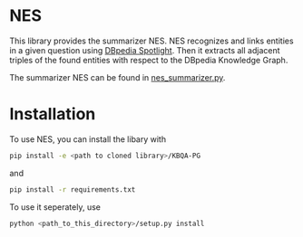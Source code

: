 # NES

This library provides the summarizer NES. NES recognizes and links entities in a given question using
[DBpedia Spotlight](https://www.dbpedia-spotlight.org/). Then it extracts all adjacent triples of the found entities
with respect to the DBpedia Knowledge Graph.

The summarizer NES can be found in [nes_summarizer.py](nes_summarizer.py).

# Installation

To use NES, you can install the libary with

```bash
pip install -e <path to cloned library>/KBQA-PG
```

and

```bash
pip install -r requirements.txt
```

To use it seperately, use

```bash
python <path_to_this_directory>/setup.py install
```
